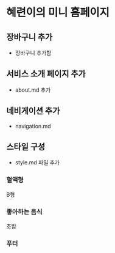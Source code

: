 # 혜련이의 미니 홈페이지

## 장바구니 추가

- 장바구니 추가함

## 서비스 소개 페이지 추가

- about.md 추가

## 네비게이션 추가

- navigation.md

## 스타일 구성

- style.md 파일 추가

### 혈액형

B형

### 좋아하는 음식

초밥

### 푸터
